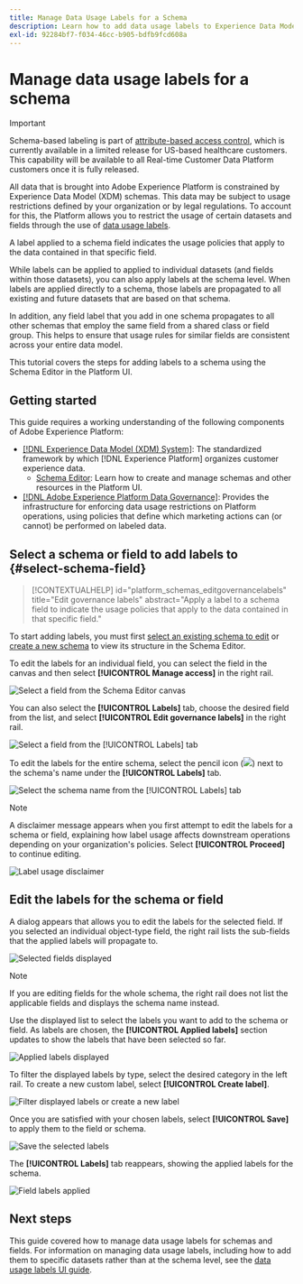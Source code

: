 ```yaml
---
title: Manage Data Usage Labels for a Schema
description: Learn how to add data usage labels to Experience Data Model (XDM) schema fields in the Adobe Experience Platform UI.
exl-id: 92284bf7-f034-46cc-b905-bdfb9fcd608a
---
```

# Manage data usage labels for a schema

>[!IMPORTANT]
>
>Schema-based labeling is part of [attribute-based access control](../../access-control/abac/overview.md), which is currently available in a limited release for US-based healthcare customers. This capability will be available to all Real-time Customer Data Platform customers once it is fully released.

All data that is brought into Adobe Experience Platform is constrained by Experience Data Model (XDM) schemas. This data may be subject to usage restrictions defined by your organization or by legal regulations. To account for this, the Platform allows you to restrict the usage of certain datasets and fields through the use of [data usage labels](../../data-governance/labels/overview.md).

A label applied to a schema field indicates the usage policies that apply to the data contained in that specific field. 

While labels can be applied to applied to individual datasets (and fields within those datasets), you can also apply labels at the schema level. When labels are applied directly to a schema, those labels are propagated to all existing and future datasets that are based on that schema.

In addition, any field label that you add in one schema propagates to all other schemas that employ the same field from a shared class or field group. This helps to ensure that usage rules for similar fields are consistent across your entire data model.

This tutorial covers the steps for adding labels to a schema using the Schema Editor in the Platform UI.

## Getting started

This guide requires a working understanding of the following components of Adobe Experience Platform:

* [[!DNL Experience Data Model (XDM) System]](../home.md): The standardized framework by which [!DNL Experience Platform] organizes customer experience data.
  * [Schema Editor](../ui/overview.md): Learn how to create and manage schemas and other resources in the Platform UI.
* [[!DNL Adobe Experience Platform Data Governance]](../../data-governance/home.md): Provides the infrastructure for enforcing data usage restrictions on Platform operations, using policies that define which marketing actions can (or cannot) be performed on labeled data.

## Select a schema or field to add labels to {#select-schema-field}

>[!CONTEXTUALHELP]
>id="platform_schemas_editgovernancelabels"
>title="Edit governance labels"
>abstract="Apply a label to a schema field to indicate the usage policies that apply to the data contained in that specific field."

To start adding labels, you must first [select an existing schema to edit](../ui/resources/schemas.md#edit) or [create a new schema](../ui/resources/schemas.md#create) to view its structure in the Schema Editor.

To edit the labels for an individual field, you can select the field in the canvas and then select **[!UICONTROL Manage access]** in the right rail.

![Select a field from the Schema Editor canvas](../images/tutorials/labels/manage-access.png)

You can also select the **[!UICONTROL Labels]** tab, choose the desired field from the list, and select **[!UICONTROL Edit governance labels]** in the right rail.

![Select a field from the [!UICONTROL Labels] tab](../images/tutorials/labels/select-field-on-labels-tab.png)

To edit the labels for the entire schema, select the pencil icon (![](../images/tutorials/labels/pencil-icon.png)) next to the schema's name under the **[!UICONTROL Labels]** tab.

![Select the schema name from the [!UICONTROL Labels] tab](../images/tutorials/labels/select-schema-on-labels-tab.png)

>[!NOTE]
>
>A disclaimer message appears when you first attempt to edit the labels for a schema or field, explaining how label usage affects downstream operations depending on your organization's policies. Select **[!UICONTROL Proceed]** to continue editing.
>
>![Label usage disclaimer](../images/tutorials/labels/disclaimer.png)

## Edit the labels for the schema or field

A dialog appears that allows you to edit the labels for the selected field. If you selected an individual object-type field, the right rail lists the sub-fields that the applied labels will propagate to.

![Selected fields displayed](../images/tutorials/labels/edit-labels.png)

>[!NOTE]
>
>If you are editing fields for the whole schema, the right rail does not list the applicable fields and displays the schema name instead.

Use the displayed list to select the labels you want to add to the schema or field. As labels are chosen, the **[!UICONTROL Applied labels]** section updates to show the labels that have been selected so far.

![Applied labels displayed](../images/tutorials/labels/applied-labels.png)

To filter the displayed labels by type, select the desired category in the left rail. To create a new custom label, select **[!UICONTROL Create label]**.

![Filter displayed labels or create a new label](../images/tutorials/labels/filter-and-create-custom.png)

Once you are satisfied with your chosen labels, select **[!UICONTROL Save]** to apply them to the field or schema.

![Save the selected labels](../images/tutorials/labels/save-labels.png)

The **[!UICONTROL Labels]** tab reappears, showing the applied labels for the schema.

![Field labels applied](../images/tutorials/labels/field-labels-added.png)

## Next steps

This guide covered how to manage data usage labels for schemas and fields. For information on managing data usage labels, including how to add them to specific datasets rather than at the schema level, see the [data usage labels UI guide](../../data-governance/labels/user-guide.md).
